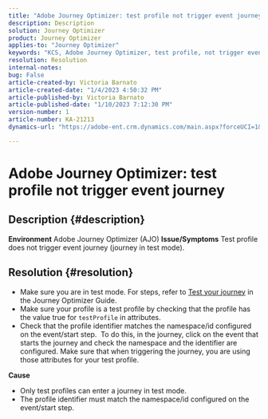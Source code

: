 ```yaml
---
title: "Adobe Journey Optimizer: test profile not trigger event journey"
description: Description
solution: Journey Optimizer
product: Journey Optimizer
applies-to: "Journey Optimizer"
keywords: "KCS, Adobe Journey Optimizer, test profile, not trigger event journey, AJO"
resolution: Resolution
internal-notes: 
bug: False
article-created-by: Victoria Barnato
article-created-date: "1/4/2023 4:50:32 PM"
article-published-by: Victoria Barnato
article-published-date: "1/10/2023 7:12:30 PM"
version-number: 1
article-number: KA-21213
dynamics-url: "https://adobe-ent.crm.dynamics.com/main.aspx?forceUCI=1&pagetype=entityrecord&etn=knowledgearticle&id=17a403e0-4f8c-ed11-81ad-6045bd0067ea"

---
```

# Adobe Journey Optimizer: test profile not trigger event journey

## Description {#description}

<b>Environment</b>
Adobe Journey Optimizer (AJO)
<b>Issue/Symptoms</b>
Test profile does not trigger event journey (journey in test mode).


## Resolution {#resolution}


- Make sure you are in test mode. For steps, refer to [Test your journey](https://experienceleague.adobe.com/docs/journey-optimizer/using/orchestrate-journeys/create-journey/testing-the-journey.html) in the Journey Optimizer Guide.
- Make sure your profile is a test profile by checking that the profile has the value true for `testProfile` in attributes.
- Check that the profile identifier matches the namespace/id configured on the event/start step.  To do this, in the journey, click on the event that starts the journey and check the namespace and the identifier are configured. Make sure that when triggering the journey, you are using those attributes for your test profile.

<b>Cause</b>
- Only test profiles can enter a journey in test mode.
- The profile identifier must match the namespace/id configured on the event/start step.


